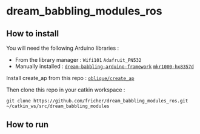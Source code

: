 # dream_babbling_modules_ros

## How to install

You will need the following Arduino libraries :
- From the library manager : `Wifi101` `Adafruit_PN532`
- Manually installed : [`dream-babbling-arduino-framework`](https://github.com/fricher/dream-babbling-arduino-framework) [`mkr1000-hx8357d`](https://github.com/fricher/mkr1000-hx8357d)

Install create_ap from this repo : [`oblique/create_ap`](https://github.com/oblique/create_ap)

Then clone this repo in your catkin workspace :
```
git clone https://github.com/fricher/dream_babbling_modules_ros.git ~/catkin_ws/src/dream_babbling_modules
```

## How to run
